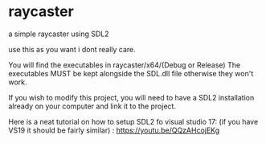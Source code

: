 # raycaster
a simple raycaster using SDL2

use this as you want i dont really care.

You will find the executables in raycaster/x64/(Debug or Release)
The executables MUST be kept alongside the SDL.dll
file otherwise they won't work.

If you wish to modify this project,
you will need to have a SDL2 installation 
already on your computer and link it to the project.

Here is a neat tutorial on
how to setup SDL2 fo visual studio 17:
(if you have VS19 it should be fairly similar)
:
https://youtu.be/QQzAHcojEKg
